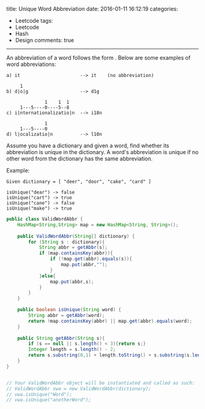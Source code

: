 title: Unique Word Abbreviation
date: 2016-01-11 16:12:19
categories: 
- Leetcode
tags:
- Leetcode
- Hash
- Design
comments: true

---

An abbreviation of a word follows the form <first letter><number><last letter>. Below are some examples of word abbreviations:

<!--more-->

```
a) it                      --> it    (no abbreviation)

     1
b) d|o|g                   --> d1g

              1    1  1
     1---5----0----5--8
c) i|nternationalizatio|n  --> i18n

              1
     1---5----0
d) l|ocalizatio|n          --> l10n
```

Assume you have a dictionary and given a word, find whether its abbreviation is unique in the dictionary. A word's abbreviation is unique if no other word from the dictionary has the same abbreviation.

Example: 

```
Given dictionary = [ "deer", "door", "cake", "card" ]

isUnique("dear") -> false
isUnique("cart") -> true
isUnique("cane") -> false
isUnique("make") -> true
```

```java
public class ValidWordAbbr {
    HashMap<String,String> map = new HashMap<String, String>();
    
    public ValidWordAbbr(String[] dictionary) {
        for (String s : dictionary){
            String abbr = getAbbr(s);
            if (map.containsKey(abbr)){
                if (!map.get(abbr).equals(s)){
                    map.put(abbr,"");
                }
            }else{
                map.put(abbr,s);
            }
        }
    }

    public boolean isUnique(String word) {
        String abbr = getAbbr(word);
        return !map.containsKey(abbr) || map.get(abbr).equals(word);
    }
    
    public String getAbbr(String s){
        if (s == null || s.length() < 3){return s;}
        Integer length = s.length() - 2;
        return s.substring(0,1) + length.toString() + s.substring(s.length() - 1);
    }
}


// Your ValidWordAbbr object will be instantiated and called as such:
// ValidWordAbbr vwa = new ValidWordAbbr(dictionary);
// vwa.isUnique("Word");
// vwa.isUnique("anotherWord");
```